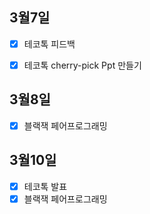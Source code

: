 ## 3월7일

- [x] 테코톡 피드백
- [x] 테코톡 cherry-pick Ppt 만들기


## 3월8일
- [x] 블랙잭 페어프로그래밍

## 3월10일
- [x] 테코톡 발표
- [x] 블랙잭 페어프로그래밍
